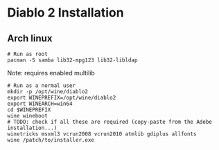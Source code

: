 # Diablo 2 Installation

## Arch linux

```shell
# Run as root
pacman -S samba lib32-mpg123 lib32-libldap
```

Note: requires enabled multilib

```shell
# Run as a normal user
mkdir -p /opt/wine/diablo2
export WINEPREFIX=/opt/wine/diablo2
export WINEARCH=win64
cd $WINEPREFIX
wine wineboot
# TODO: check if all these are required (copy-paste from the Adobe installation...)
winetricks msxml3 vcrun2008 vcrun2010 atmlib gdiplus allfonts
wine /patch/to/installer.exe
```
